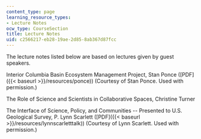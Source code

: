 ```yaml
---
content_type: page
learning_resource_types:
- Lecture Notes
ocw_type: CourseSection
title: Lecture Notes
uid: c2566217-eb28-19ae-2d85-8ab367d87fcc
---
```


The lecture notes listed below are based on lectures given by guest speakers.

Interior Columbia Basin Ecosystem Management Project, Stan Ponce ([PDF]({{< baseurl >}}/resources/ponce)) (Courtesy of Stan Ponce. Used with permission.)

The Role of Science and Scientists in Collaborative Spaces, Christine Turner

The Interface of Science, Policy, and Communities -- Presented to U.S. Geological Survey, P. Lynn Scarlett ([PDF]({{< baseurl >}}/resources/lynnscarletttalk)) (Courtesy of Lynn Scarlett. Used with permission.)